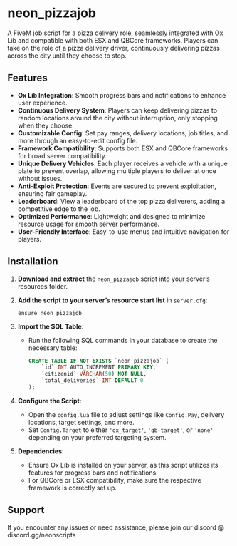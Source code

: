 # neon_pizzajob

A FiveM job script for a pizza delivery role, seamlessly integrated with Ox Lib and compatible with both ESX and QBCore frameworks. Players can take on the role of a pizza delivery driver, continuously delivering pizzas across the city until they choose to stop.

## Features

- **Ox Lib Integration**: Smooth progress bars and notifications to enhance user experience.
- **Continuous Delivery System**: Players can keep delivering pizzas to random locations around the city without interruption, only stopping when they choose.
- **Customizable Config**: Set pay ranges, delivery locations, job titles, and more through an easy-to-edit config file.
- **Framework Compatibility**: Supports both ESX and QBCore frameworks for broad server compatibility.
- **Unique Delivery Vehicles**: Each player receives a vehicle with a unique plate to prevent overlap, allowing multiple players to deliver at once without issues.
- **Anti-Exploit Protection**: Events are secured to prevent exploitation, ensuring fair gameplay.
- **Leaderboard**: View a leaderboard of the top pizza deliverers, adding a competitive edge to the job.
- **Optimized Performance**: Lightweight and designed to minimize resource usage for smooth server performance.
- **User-Friendly Interface**: Easy-to-use menus and intuitive navigation for players.

## Installation

1. **Download and extract** the `neon_pizzajob` script into your server’s resources folder.
   
2. **Add the script to your server’s resource start list** in `server.cfg`:
   ```plaintext
   ensure neon_pizzajob
   ```

3. **Import the SQL Table**:
   - Run the following SQL commands in your database to create the necessary table:
     ```sql
     CREATE TABLE IF NOT EXISTS `neon_pizzajob` (
         `id` INT AUTO_INCREMENT PRIMARY KEY,
         `citizenid` VARCHAR(50) NOT NULL,
         `total_deliveries` INT DEFAULT 0
     );
     ```

4. **Configure the Script**:
   - Open the `config.lua` file to adjust settings like `Config.Pay`, delivery locations, target settings, and more.
   - Set `Config.Target` to either `'ox_target'`, `'qb-target'`, or `'none'` depending on your preferred targeting system.

5. **Dependencies**:
   - Ensure Ox Lib is installed on your server, as this script utilizes its features for progress bars and notifications.
   - For QBCore or ESX compatibility, make sure the respective framework is correctly set up.

## Support

If you encounter any issues or need assistance, please join our discord @ discord.gg/neonscripts
